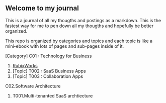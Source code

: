 ## Welcome to my journal

This is a journal of all my thougths and postings as a markdown. This is the fastest way for me to pen down all my thougths and hopefully be better organized.

This repo is organized by categories and topics and each topic is like a mini-ebook with lots of pages and sub-pages inside of it.

[Category] C01 : Technology for Business
 1. [RubixWorks](/C01/T001/P0.Cover)
 2. [Topic] T002 : SaaS Business Apps
 3. [Topic] T003 : Collaboration Apps

C02.Software Architecture
 1. T001.Multi-tenanted SaaS archtiecture


<!--stackedit_data:
eyJoaXN0b3J5IjpbLTIxMjM2NjQ4NiwtNDAzMTU2NTA1XX0=
-->